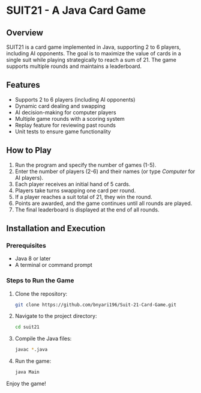 # SUIT21 - A Java Card Game

## Overview

SUIT21 is a card game implemented in Java, supporting 2 to 6 players, including AI opponents. The goal is to maximize the value of cards in a single suit while playing strategically to reach a sum of 21. The game supports multiple rounds and maintains a leaderboard.

## Features

- Supports 2 to 6 players (including AI opponents)
- Dynamic card dealing and swapping
- AI decision-making for computer players
- Multiple game rounds with a scoring system
- Replay feature for reviewing past rounds
- Unit tests to ensure game functionality

## How to Play

1. Run the program and specify the number of games (1-5).
2. Enter the number of players (2-6) and their names (or type *Computer* for AI players).
3. Each player receives an initial hand of 5 cards.
4. Players take turns swapping one card per round.
5. If a player reaches a suit total of 21, they win the round.
6. Points are awarded, and the game continues until all rounds are played.
7. The final leaderboard is displayed at the end of all rounds.

## Installation and Execution

### Prerequisites

- Java 8 or later
- A terminal or command prompt

### Steps to Run the Game

1. Clone the repository:
    ```bash
    git clone https://github.com/bnyari196/Suit-21-Card-Game.git
    ```

2. Navigate to the project directory:
    ```bash
    cd suit21
    ```

3. Compile the Java files:
    ```bash
    javac *.java
    ```

4. Run the game:
    ```bash
    java Main
    ```

Enjoy the game!
